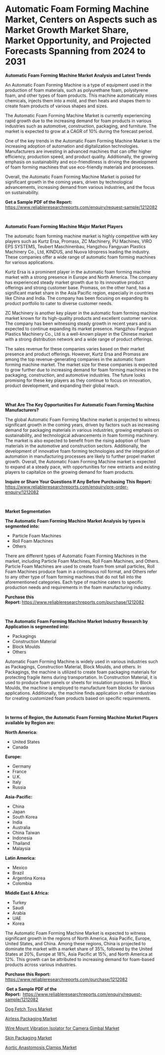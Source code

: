 <p><h1>Automatic Foam Forming Machine Market, Centers on Aspects such as Market Growth Market Share, Market Opportunity, and Projected Forecasts Spanning from 2024 to 2031</h1></p><p><strong>Automatic Foam Forming Machine Market Analysis and Latest Trends</strong></p>
<p><p>An Automatic Foam Forming Machine is a type of equipment used in the production of foam materials, such as polyurethane foam, polystyrene foam, and other types of foam products. This machine automatically mixes chemicals, injects them into a mold, and then heats and shapes them to create foam products of various shapes and sizes. </p><p>The Automatic Foam Forming Machine Market is currently experiencing rapid growth due to the increasing demand for foam products in various industries such as automotive, construction, packaging, and furniture. The market is expected to grow at a CAGR of 10% during the forecast period.</p><p>One of the key trends in the Automatic Foam Forming Machine Market is the increasing adoption of automation and digitalization technologies. Manufacturers are investing in advanced machines that can offer higher efficiency, production speed, and product quality. Additionally, the growing emphasis on sustainability and eco-friendliness is driving the development of foam forming machines that use eco-friendly materials and processes.</p><p>Overall, the Automatic Foam Forming Machine Market is poised for significant growth in the coming years, driven by technological advancements, increasing demand from various industries, and the focus on sustainability.</p></p>
<p><strong>Get a Sample PDF of the Report:&nbsp;</strong> <a href="https://www.reliableresearchreports.com/enquiry/request-sample/1212082">https://www.reliableresearchreports.com/enquiry/request-sample/1212082</a></p>
<p>&nbsp;</p>
<p><strong>Automatic Foam Forming Machine Major Market Players</strong></p>
<p><p>The automatic foam forming machine market is highly competitive with key players such as Kurtz Ersa, Promass, ZC Machinery, PU Machines, VIRO EPS SYSTEMS, Teubert Maschinenbau, Hangzhou Fangyuan Plastics Machinery Co., Ltd, KINDUS, and Nuova Idropress leading the industry. These companies offer a wide range of automatic foam forming machines for various applications.</p><p>Kurtz Ersa is a prominent player in the automatic foam forming machine market with a strong presence in Europe and North America. The company has experienced steady market growth due to its innovative product offerings and strong customer base. Promass, on the other hand, has a significant market share in the Asia Pacific region, especially in countries like China and India. The company has been focusing on expanding its product portfolio to cater to diverse customer needs.</p><p>ZC Machinery is another key player in the automatic foam forming machine market known for its high-quality products and excellent customer service. The company has been witnessing steady growth in recent years and is expected to continue expanding its market presence. Hangzhou Fangyuan Plastics Machinery Co., Ltd is a well-known player in the Chinese market with a strong distribution network and a wide range of product offerings.</p><p>The sales revenue for these companies varies based on their market presence and product offerings. However, Kurtz Ersa and Promass are among the top revenue-generating companies in the automatic foam forming machine market. The market size for these companies is expected to grow further due to increasing demand for foam forming machines in the packaging, construction, and automotive industries. The future looks promising for these key players as they continue to focus on innovation, product development, and expanding their global reach.</p></p>
<p>&nbsp;</p>
<p><strong>What Are The Key Opportunities For Automatic Foam Forming Machine Manufacturers?</strong></p>
<p><p>The global Automatic Foam Forming Machine market is projected to witness significant growth in the coming years, driven by factors such as increasing demand for packaging materials in various industries, growing emphasis on sustainability, and technological advancements in foam forming machinery. The market is also expected to benefit from the rising adoption of foam materials in the automotive and construction sectors. Additionally, the development of innovative foam forming technologies and the integration of automation in manufacturing processes are likely to further propel market growth. Overall, the Automatic Foam Forming Machine market is expected to expand at a steady pace, with opportunities for new entrants and existing players to capitalize on the growing demand for foam products.</p></p>
<p><strong>Inquire or Share Your Questions If Any Before Purchasing This Report:</strong> <a href="https://www.reliableresearchreports.com/enquiry/pre-order-enquiry/1212082">https://www.reliableresearchreports.com/enquiry/pre-order-enquiry/1212082</a></p>
<p>&nbsp;</p>
<p><strong>Market Segmentation</strong></p>
<p><strong>The Automatic Foam Forming Machine Market Analysis by types is segmented into:</strong></p>
<p><ul><li>Particle Foam Machines</li><li>Roll Foam Machines</li><li>Others</li></ul></p>
<p><p>There are different types of Automatic Foam Forming Machines in the market, including Particle Foam Machines, Roll Foam Machines, and Others. Particle Foam Machines are used to create foam from small particles, Roll Foam Machines produce foam in a continuous roll format, and Others refer to any other type of foam forming machines that do not fall into the aforementioned categories. Each type of machine caters to specific production needs and requirements in the foam manufacturing industry.</p></p>
<p><strong>Purchase this Report:&nbsp;</strong><a href="https://www.reliableresearchreports.com/purchase/1212082">https://www.reliableresearchreports.com/purchase/1212082</a></p>
<p>&nbsp;</p>
<p><strong>The Automatic Foam Forming Machine Market Industry Research by Application is segmented into:</strong></p>
<p><ul><li>Packagings</li><li>Construction Material</li><li>Block Moulds</li><li>Others</li></ul></p>
<p><p>Automatic Foam Forming Machine is widely used in various industries such as Packagings, Construction Material, Block Moulds, and others. In Packagings, the machine is utilized to create foam packaging materials for protecting fragile items during transportation. In Construction Material, it is used to produce foam panels or sheets for insulation purposes. In Block Moulds, the machine is employed to manufacture foam blocks for various applications. Additionally, the machine finds application in other industries for creating customized foam products based on specific requirements.</p></p>
<p>&nbsp;</p>
<p><strong>In terms of Region, the Automatic Foam Forming Machine Market Players available by Region are:</strong></p>
<p>
    <p> <strong> North America: </strong>
        <ul>
            <li>United States</li>
            <li>Canada</li>
        </ul>
        </p> 
    <p> <strong> Europe: </strong>
        <ul>
            <li>Germany</li>
            <li>France</li>
            <li>U.K.</li>
            <li>Italy</li>
            <li>Russia</li>
        </ul>
        </p> 
    <p> <strong> Asia-Pacific: </strong>
        <ul>
            <li>China</li>
            <li>Japan</li>
            <li>South Korea</li>
            <li>India</li>
            <li>Australia</li>
            <li>China Taiwan</li>
            <li>Indonesia</li>
            <li>Thailand</li>
            <li>Malaysia</li>
        </ul>
        </p> 
    <p> <strong> Latin America: </strong>
        <ul>
            <li>Mexico</li>
            <li>Brazil</li>
            <li>Argentina Korea</li>
            <li>Colombia</li>
        </ul>
        </p> 
    <p> <strong> Middle East & Africa: </strong>
        <ul>
            <li>Turkey</li>
            <li>Saudi</li>
            <li>Arabia</li>
            <li>UAE</li>
            <li>Korea</li>
        </ul>
    </p>
    </p>
<p><p>The Automatic Foam Forming Machine Market is expected to witness significant growth in the regions of North America, Asia Pacific, Europe, United States, and China. Among these regions, China is projected to dominate the market with a market share of 35%, followed by the United States at 20%, Europe at 18%, Asia Pacific at 15%, and North America at 12%. This growth can be attributed to increasing demand for foam-based products across various industries.</p></p>
<p><strong>Purchase this Report: </strong><a href="https://www.reliableresearchreports.com/purchase/1212082">https://www.reliableresearchreports.com/purchase/1212082</a></p>
<p>&nbsp;<strong>Get a Sample PDF of the Report:&nbsp;&nbsp;</strong><a href="https://www.reliableresearchreports.com/enquiry/request-sample/1212082">https://www.reliableresearchreports.com/enquiry/request-sample/1212082</a></p>
<p><strong></strong></p>
<p><p><a href="https://github.com/gdfhhhj/Market-Research-Report-List-3/blob/main/dog-fetch-toys-market.md">Dog Fetch Toys Market</a></p><p><a href="https://medium.com/@patriciaday39/airless-packaging-market-size-and-market-trends-complete-industry-overview-2024-to-2031-171a47c380d9">Airless Packaging Market</a></p><p><a href="https://issuu.com/reportprime-2/docs/wire-mount-vibration-isolator-for-camera-gimbal-ma">Wire Mount Vibration Isolator for Camera Gimbal Market</a></p><p><a href="https://medium.com/@patriciaday39/skin-packaging-market-insights-into-market-cagr-market-trends-and-growth-strategies-95befde72f3d">Skin Packaging Market</a></p><p><a href="https://issuu.com/reportprime-2/docs/aortic-anastomosis-clamps-market-size-2030.pptx">Aortic Anastomosis Clamps Market</a></p></p>